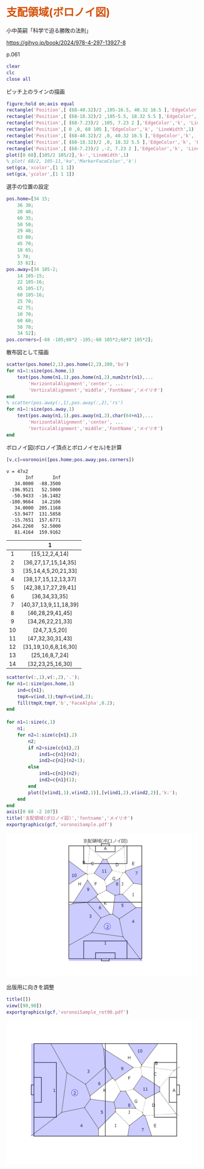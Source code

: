 
# <span style="color:rgb(213,80,0)">支配領域(ボロノイ図)</span>

小中英嗣「科学で迫る勝敗の法則」


https://gihyo.jp/book/2024/978-4-297-13927-8


p.061

```matlab
clear
clc
close all
```

ピッチ上のラインの描画

```matlab
figure;hold on;axis equal
rectangle('Position',[ (68-40.32)/2 ,105-16.5, 40.32 16.5 ],'EdgeColor','k', 'LineWidth',1)
rectangle('Position',[ (68-18.32)/2 ,105-5.5, 18.32 5.5 ],'EdgeColor','k', 'LineWidth',1)
rectangle('Position',[ (68-7.23)/2 ,105, 7.23 2 ],'EdgeColor','k', 'LineWidth',1)
rectangle('Position',[ 0 ,0, 68 105 ],'EdgeColor','k', 'LineWidth',1)
rectangle('Position',[ (68-40.32)/2 ,0, 40.32 16.5 ],'EdgeColor','k', 'LineWidth',1)
rectangle('Position',[ (68-18.32)/2 ,0, 18.32 5.5 ],'EdgeColor','k', 'LineWidth',1)
rectangle('Position',[ (68-7.23)/2 ,-2, 7.23 2 ],'EdgeColor','k', 'LineWidth',1)
plot([0 68],[105/2 105/2],'k-','LineWidth',1)
% plot( 68/2, 105-11,'ko','MarkerFaceColor','k')
set(gca,'xcolor',[1 1 1])
set(gca,'ycolor',[1 1 1])
```

選手の位置の設定

```matlab
pos.home=[34 15;
    36 30;
    20 40;
    60 35;
    50 50;
    29 48;
    63 80;
    45 70;
    18 65;
    5 78;
    33 82];
pos.away=[34 105-2;
    14 105-15;
    22 105-16;
    45 105-17;
    60 105-16;
    25 70;
    42 75;
    10 70;
    60 60;
    50 70;
    34 52];
pos.corners=[-68 -105;68*2 -105;-68 105*2;68*2 105*2];
```

散布図として描画

```matlab
scatter(pos.home(2,1),pos.home(2,2),200,'bo')
for n1=1:size(pos.home,1)
    text(pos.home(n1,1),pos.home(n1,2),num2str(n1),...
        'HorizontalAlignment','center', ...
        'VerticalAlignment','middle','FontName','メイリオ')
end
% scatter(pos.away(:,1),pos.away(:,2),'rs')
for n1=1:size(pos.away,1)
    text(pos.away(n1,1),pos.away(n1,2),char(64+n1),...
        'HorizontalAlignment','center', ...
        'VerticalAlignment','middle','FontName','メイリオ')
end
```

ボロノイ図(ボロノイ頂点とボロノイセル)を計算

```matlab
[v,c]=voronoin([pos.home;pos.away;pos.corners])
```

```TextOutput
v = 47x2    
       Inf       Inf
   34.0000  -88.3500
 -196.9521   52.5000
  -50.9433  -16.1482
 -100.9664   14.2106
   34.0000  205.1168
  -53.9477  131.5858
  -15.7651  157.6771
  264.2260   52.5000
   81.4164  159.9162
```
| |1|
|:--:|:--:|
|1|[15,12,2,4,14]|
|2|[36,27,17,15,14,35]|
|3|[35,14,4,5,20,21,33]|
|4|[38,17,15,12,13,37]|
|5|[42,38,17,27,29,41]|
|6|[36,34,33,35]|
|7|[40,37,13,9,11,18,39]|
|8|[46,28,29,41,45]|
|9|[34,26,22,21,33]|
|10|[24,7,3,5,20]|
|11|[47,32,30,31,43]|
|12|[31,19,10,6,8,16,30]|
|13|[25,16,8,7,24]|
|14|[32,23,25,16,30]|

```matlab
scatter(v(:,1),v(:,2),'.');
for n1=1:size(pos.home,1)
    ind=c{n1};
    tmpX=v(ind,1);tmpY=v(ind,2);
    fill(tmpX,tmpY,'b','FaceAlpha',0.2);
end

for n1=1:size(c,1)
    n1;
    for n2=1:size(c{n1},2)
        n2;
        if n2<size(c{n1},2)
            ind1=c{n1}(n2);
            ind2=c{n1}(n2+1);
        else
            ind1=c{n1}(n2);
            ind2=c{n1}(1);
        end
        plot([v(ind1,1),v(ind2,1)],[v(ind1,2),v(ind2,2)],'k:');
    end
end
axis([0 68 -2 107])
title('支配領域(ボロノイ図)','fontname','メイリオ')
exportgraphics(gcf,'voronoiSample.pdf')
```

<center><img src="p061_voronoiSample_media/figure_0.png" width="562" alt="figure_0.png"></center>


出版用に向きを調整

```matlab
title([])
view([90,90])
exportgraphics(gcf,'voronoiSample_rot90.pdf')
```

<center><img src="p061_voronoiSample_media/figure_1.png" width="562" alt="figure_1.png"></center>

